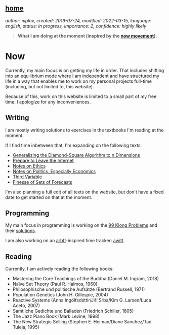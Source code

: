 [home](./index.md)
------------------

*author: niplav, created: 2019-07-24, modified: 2022-03-15, language: english, status: in progress, importance: 2, confidence: highly likely*

> __What I am doing at the moment (inspired by the
> [now movement](https://nownownow.com/about)).__

Now
====

Currently, my main focus is on getting my life in order. That includes
shifting into an equilibrium mode where I am independent and have
structured my life in a way that enables me to work on my personal
projects full-time (including, but not limited to, this website).

Because of this, work on this website is limited to a small part of my
free time. I apologize for any inconveniences.

Writing
-------

I am mostly writing solutions to exercises in the textbooks I'm reading
at the moment.

If I find time inbetween that, I'm expanding on the following texts:

* [Generalizing the Diamond-Square Algorithm to n Dimensions](./generalizing_diamond_square.html)
* [Prepare to Leave the Internet](./leave_the_internet.html)
* [Notes on Ethics](./notes_on_ethics.html)
* [Notes on Politics, Especially Economics](./notes_on_politics_especially_economics.html)
* [Third Variable](./third.html)
* [Finesse of Sets of Forecasts](./finesse.html)

I'm also planning a full edit of all texts on the website, but don't
have a fixed date to get started on that at the moment.

Programming
-----------

My main focus in programming is working on the [99
Klong Problems](./99_klong_problems.html) and their
[solutions](./99_problems_klong_solution.html).

I am also working on an [arbtt](https://arbtt.nomeata.de/)-inspired time
tracker: [awitt](https://github.com/niplav/awitt).

Reading
-------

Currently, I am actively reading the following books:

* Mastering the Core Teachings of the Buddha (Daniel M. Ingram, 2018)
* Naïve Set Theory (Paul R. Halmos, 1960)
* Philosophische und politische Aufsätze (Bertrand Russell, 1971)
* Population Genetics (John H. Gillespie, 2004)
* Reactive Systems (Anna Ingólfsdóttir/Jiří Srba/Kim G. Larsen/Luca Aceto, 2007)
* Samtliche Gedichte und Balladen (Friedrich Schiller, 1805)
* The Jazz Piano Book (Mark Levine, 1998)
* The New Strategic Selling (Stephen E. Heiman/Diane Sanchez/Tad Tuleja, 1995)
